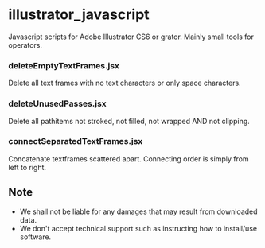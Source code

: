 # illustrator_javascript

Javascript scripts for Adobe Illustrator CS6 or grator.
Mainly small tools for operators.

### deleteEmptyTextFrames.jsx
Delete all text frames with no text characters or only space characters.

### deleteUnusedPasses.jsx
Delete all pathitems not stroked, not filled, not wrapped AND not clipping.

### connectSeparatedTextFrames.jsx
Concatenate textframes scattered apart. Connecting order is simply from left to right.

## Note
- We shall not be liable for any damages that may result from downloaded data.
- We don't accept technical support such as instructing how to install/use software.
